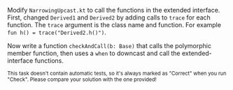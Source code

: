 

Modify `NarrowingUpcast.kt` to call the functions in the extended interface.
First, changed `Derived1` and `Derived2` by adding calls to `trace` for each
function. The `trace` argument is the class name and function. For example `fun
h() = trace("Derived2.h()")`.

Now write a function `checkAndCall(b: Base)` that calls the polymorphic member
function, then uses a `when` to downcast and call the extended-interface
functions.

<sub> This task doesn't contain automatic tests,
so it's always marked as "Correct" when you run "Check".
Please compare your solution with the one provided! </sub>
